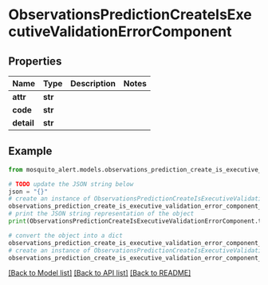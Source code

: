 # ObservationsPredictionCreateIsExecutiveValidationErrorComponent


## Properties

Name | Type | Description | Notes
------------ | ------------- | ------------- | -------------
**attr** | **str** |  | 
**code** | **str** |  | 
**detail** | **str** |  | 

## Example

```python
from mosquito_alert.models.observations_prediction_create_is_executive_validation_error_component import ObservationsPredictionCreateIsExecutiveValidationErrorComponent

# TODO update the JSON string below
json = "{}"
# create an instance of ObservationsPredictionCreateIsExecutiveValidationErrorComponent from a JSON string
observations_prediction_create_is_executive_validation_error_component_instance = ObservationsPredictionCreateIsExecutiveValidationErrorComponent.from_json(json)
# print the JSON string representation of the object
print(ObservationsPredictionCreateIsExecutiveValidationErrorComponent.to_json())

# convert the object into a dict
observations_prediction_create_is_executive_validation_error_component_dict = observations_prediction_create_is_executive_validation_error_component_instance.to_dict()
# create an instance of ObservationsPredictionCreateIsExecutiveValidationErrorComponent from a dict
observations_prediction_create_is_executive_validation_error_component_from_dict = ObservationsPredictionCreateIsExecutiveValidationErrorComponent.from_dict(observations_prediction_create_is_executive_validation_error_component_dict)
```
[[Back to Model list]](../README.md#documentation-for-models) [[Back to API list]](../README.md#documentation-for-api-endpoints) [[Back to README]](../README.md)


